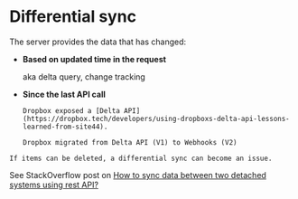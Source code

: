 # Differential sync

The server provides the data that has changed:

* **Based on updated time in the request**

  aka delta query, change tracking

* **Since the last API call**
  
  ~~~admonish example title="Dropbox's delta API (deprecated)"
  Dropbox exposed a [Delta API](https://dropbox.tech/developers/using-dropboxs-delta-api-lessons-learned-from-site44).
  ~~~

  ~~~admonish note title="Dropbox migrated from differential sync to real-time updates"
  Dropbox migrated from Delta API (V1) to Webhooks (V2)
  ~~~

~~~admonish warning title="Deleting items"
If items can be deleted, a differential sync can become an issue.
~~~

See StackOverflow post on [How to sync data between two detached systems using rest API?](https://softwareengineering.stackexchange.com/a/370378)

